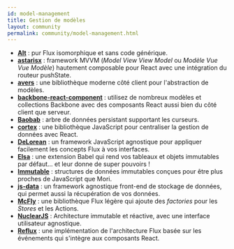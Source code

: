```yaml
---
id: model-management
title: Gestion de modèles
layout: community
permalink: community/model-management.html
---
```


* **[Alt](https://alt.js.org/)** : pur Flux isomorphique et sans code générique.
* **[astarisx](https://zuudo.github.io/astarisx/)** : framework MVVM (*Model View View Model* ou *Modèle Vue Vue Modèle*) hautement composable pour React avec une intégration du routeur pushState.
* **[avers](https://github.com/wereHamster/avers)** : une bibliothèque moderne côté client pour l'abstraction de modèles.
* **[backbone-react-component](https://github.com/magalhas/backbone-react-component)** : utilisez de nombreux modèles et collections Backbone avec des composants React aussi bien du côté client que serveur.
* **[Baobab](https://github.com/Yomguithereal/baobab)** : arbre de données persistant supportant les curseurs.
* **[cortex](https://github.com/mquan/cortex/)** : une bibliothèque JavaScript pour centraliser la gestion de données avec React.
* **[DeLorean](https://github.com/deloreanjs/delorean)** : un framework JavaScript agnostique pour appliquer facilement les concepts Flux à vos interfaces.
* **[Elsa](https://github.com/JonAbrams/elsa)** : une extension Babel qui rend vos tableaux et objets immutables par défaut... et leur donne de super pouvoirs !
* **[Immutable](https://github.com/facebook/immutable-js)** : structures de données immutables conçues pour être plus proches de JavaScript que Mori.
* **[js-data](https://www.js-data.io/)** : un framework agnostique front-end de stockage de données, qui permet aussi la récupération de vos données.
* **[McFly](https://github.com/kenwheeler/mcfly)** : une bibliothèque Flux légère qui ajoute des *factories* pour les *Stores* et les Actions.
* **[NuclearJS](https://github.com/optimizely/nuclear-js)** : Architecture immutable et réactive, avec une interface utilisateur agnostique.
* **[Reflux](https://github.com/spoike/refluxjs)** : une implémentation de l'architecture Flux basée sur les événements qui s'intègre aux composants React.
